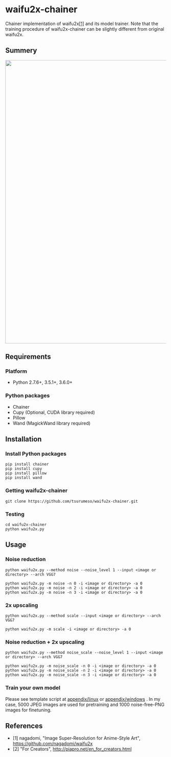 # waifu2x-chainer

Chainer implementation of waifu2x[[1]](https://github.com/nagadomi/waifu2x) and its model trainer. Note that the training procedure of waifu2x-chainer can be slightly different from original waifu2x.

## Summery

<img src="https://raw.githubusercontent.com/tsurumeso/waifu2x-chainer/master/images/summery.png" width="886">

## Requirements

### Platform
  - Python 2.7.6+, 3.5.1+, 3.6.0+

### Python packages
  - Chainer
  - Cupy (Optional, CUDA library required)
  - Pillow
  - Wand (MagickWand library required)

## Installation

### Install Python packages
```
pip install chainer
pip install cupy
pip install pillow
pip install wand
```

### Getting waifu2x-chainer
```
git clone https://github.com/tsurumeso/waifu2x-chainer.git
```

### Testing
```
cd waifu2x-chainer
python waifu2x.py
```

## Usage

### Noise reduction
```
python waifu2x.py --method noise --noise_level 1 --input <image or directory> --arch VGG7

python waifu2x.py -m noise -n 0 -i <image or directory> -a 0
python waifu2x.py -m noise -n 2 -i <image or directory> -a 0
python waifu2x.py -m noise -n 3 -i <image or directory> -a 0
```

### 2x upscaling
```
python waifu2x.py --method scale --input <image or directory> --arch VGG7

python waifu2x.py -m scale -i <image or directory> -a 0
```

### Noise reduction + 2x upscaling
```
python waifu2x.py --method noise_scale --noise_level 1 --input <image or directory> --arch VGG7

python waifu2x.py -m noise_scale -n 0 -i <image or directory> -a 0
python waifu2x.py -m noise_scale -n 2 -i <image or directory> -a 0
python waifu2x.py -m noise_scale -n 3 -i <image or directory> -a 0
```

### Train your own model

Please see template script at
<a href="https://github.com/tsurumeso/waifu2x-chainer/tree/master/appendix/linux">appendix/linux</a>
or
<a href="https://github.com/tsurumeso/waifu2x-chainer/tree/master/appendix/windows">appendix/windows</a>
. In my case, 5000 JPEG images are used for pretraining and 1000 noise-free-PNG images for finetuning.

## References

- [1] nagadomi, "Image Super-Resolution for Anime-Style Art", https://github.com/nagadomi/waifu2x
- [2] "For Creators", http://piapro.net/en_for_creators.html
